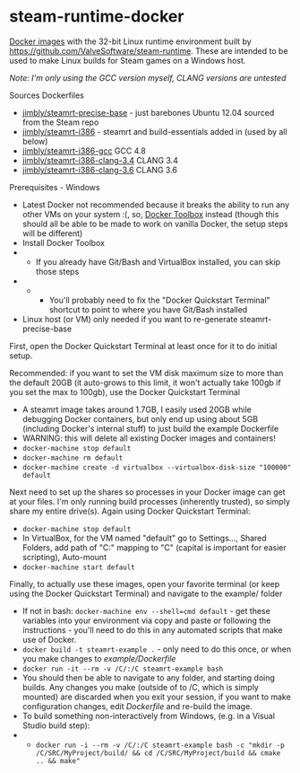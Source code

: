steam-runtime-docker
====================

[Docker images](https://hub.docker.com/u/jimbly/) with the 32-bit Linux runtime environment built by 
https://github.com/ValveSoftware/steam-runtime.  These are intended to be used
to make Linux builds for Steam games on a Windows host.

*Note: I'm only using the _GCC_ version myself, CLANG versions are untested*

Sources Dockerfiles
* [jimbly/steamrt-precise-base](steamrt-precise-base/) - just barebones Ubuntu 12.04 sourced from the Steam repo
* [jimbly/steamrt-i386](steamrt-i386-gcc/Dockerfile) - steamrt and build-essentials added in (used by all below)
* [jimbly/steamrt-i386-gcc](steamrt-i386-gcc/Dockerfile) GCC 4.8
* [jimbly/steamrt-i386-clang-3.4](steamrt-i386-clang-3.4/Dockerfile) CLANG 3.4
* [jimbly/steamrt-i386-clang-3.6](steamrt-i386-clang-3.6/Dockerfile) CLANG 3.6

Prerequisites - Windows
* Latest Docker not recommended because it breaks the ability to run any other VMs on your system :(, so, [Docker Toolbox](https://docs.docker.com/toolbox/toolbox_install_windows/) instead (though this should all be able to be made to work on vanilla Docker, the setup steps will be different)
* Install Docker Toolbox
* * If you already have Git/Bash and VirtualBox installed, you can skip those steps
* * * You'll probably need to fix the "Docker Quickstart Terminal" shortcut to point to where you have Git/Bash installed
* Linux host (or VM) only needed if you want to re-generate steamrt-precise-base

First, open the Docker Quickstart Terminal at least once for it to do initial setup.

Recommended: if you want to set the VM disk maximum size to more than the default 20GB (it auto-grows to this limit, it won't actually take 100gb if you set the max to 100gb), use the Docker Quickstart Terminal
* A steamrt image takes around 1.7GB, I easily used 20GB while debugging Docker containers, but only end up using about 5GB (including Docker's internal stuff) to just build the example Dockerfile
* WARNING: this will delete all existing Docker images and containers!
* `docker-machine stop default`
* `docker-machine rm default`
* `docker-machine create -d virtualbox --virtualbox-disk-size "100000" default`

Next need to set up the shares so processes in your Docker image can get at your files.  I'm only running build processes (inherently trusted), so simply share my entire drive(s).  Again using Docker Quickstart Terminal:
* `docker-machine stop default`
* In VirtualBox, for the VM named "default" go to Settings..., Shared Folders, add path of "C:\" mapping to "C" (capital is important for easier scripting), Auto-mount
* `docker-machine start default`

Finally, to actually use these images, open your favorite terminal (or keep using the Docker Quickstart Terminal) and navigate to the example/ folder
* If not in bash: `docker-machine env --shell=cmd default` - get these variables into your environment via copy and paste or following the instructions - you'll need to do this in any automated scripts that make use of Docker.
* `docker build -t steamrt-example .` - only need to do this once, or when you make changes to _example/Dockerfile_
* `docker run -it --rm -v /C/:/C steamrt-example bash`
* You should then be able to navigate to any folder, and starting doing builds. Any changes you make (outside of to /C, which is simply mounted) are discarded when you exit your session, if you want to make configuration changes, edit _Dockerfile_ and re-build the image.
* To build something non-interactively from Windows, (e.g. in a Visual Studio build step):
* * `docker run -i --rm -v /C/:/C steamrt-example bash -c "mkdir -p /C/SRC/MyProject/build/ && cd /C/SRC/MyProject/build && cmake .. && make"`
